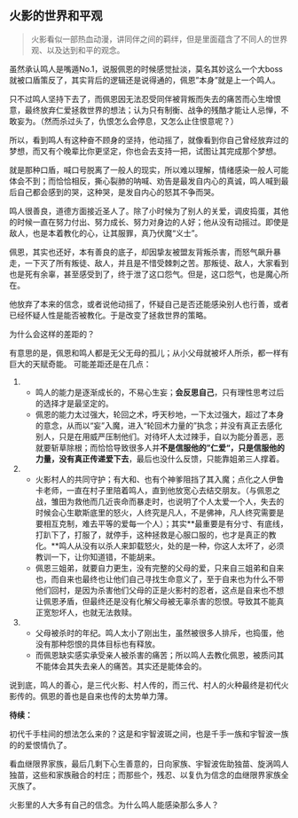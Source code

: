 ## 火影的世界和平观

> 火影看似一部热血动漫，讲同伴之间的羁绊，但是里面蕴含了不同人的世界观、以及达到和平的观念。

虽然承认鸣人是嘴遁No.1，说服佩恩的时候感觉扯淡，莫名其妙这么一个大boss就被口盾策反了，其实背后的逻辑还是说得通的，佩恩”本身”就是上一个鸣人。

只不过鸣人坚持下去了，而佩恩因无法忍受同伴被背叛而失去的痛苦而心生增恨意，最终放弃仁爱拯救世界的想法；认为只有制衡、战争的残酷才能让人忌惮，不敢妄为。（然而杀过头了，仇恨怎么会停息，又怎么止住恨意呢？）

所以，看到鸣人有这种奋不顾身的坚持，他动摇了，就像看到你自己曾经放弃过的梦想，而又有个晚辈比你更坚定，你也会去支持一把，试图让其完成那个梦想。

就是那种口盾，喊口号脱离了一般人的现实，所以难以理解，情绪感染一般人可能体会不到；而恰恰相反，撕心裂肺的呐喊、劝告是最发自内心的真诚，鸣人喊到最后自己都会感到的哭，这种哭，是发自内心的怒其不争而哭。



鸣人很善良，道德方面接近圣人了。除了小时候为了别人的关爱，调皮捣蛋，其他的时候一直在努力付出、努力成长、努力对身边的人好；他从没有动摇过。即使是敌人，也是本着教化的心，让其服罪，真乃伏魔“义士”。

佩恩，其实也还好，本有善良的底子，却因挚友被盟友背叛杀害，而怒气飙升暴走，一下灭了所有叛徒、敌人，并且是不惜受棘刺之苦。那叛徒、敌人，大家看到也是死有余辜，甚至感受到了，终于泄了这口怨气。但是，这口怨气，也是魔心所在。

他放弃了本来的信念，或者说他动摇了，怀疑自己是否还能感染别人也行善，或者已经怀疑人性是能否被教化。于是改变了拯救世界的策略。




为什么会这样的差距的？

有意思的是，佩恩和鸣人都是无父无母的孤儿；从小父母就被坏人所杀，都一样有巨大的天赋奇能。
可能差距还是在几点：

1. - 鸣人的能力是逐渐成长的，不易心生妄；**会反思自己**，只有理性思考过后的选择才是最坚定的。
   - 佩恩的能力太过强大，轮回之术，呼天秒地，一下太过强大，超过了本身的意念，从而以“妄”入魔，进入“轮回术力量的”执念；并没有真正去感化别人，只是在用威严压制他们。对待坏人太过辣手，自以为能分善恶，恶就要斩草除根；而恰恰导致很多人并**不是信服他的”仁爱“，只是信服他的力量，没有真正传递爱下去**，最后也没什么反馈，只能靠姐弟三人撑着。

2. - 火影村人的共同守护；有大和、也有个神爹阻挡了其入魔；点化之人伊鲁卡老师，一直在村子里陪着鸣人，直到他放宽心去结交朋友。（与佩恩之战，雏田为救他而几近丧命而暴走时，也说明了个人太爱一个人，失去的时候会心生歇斯底里的怒火，人终究是凡人，不是佛神，凡人终究需要是要相互克制，难去平等的爱每一个人）；其实**最重要是有分寸、有底线，打趴下了，打服了，就停手，这种拯救是心服口服的，也才是真正的教化。**鸣人从没有以杀人来卸载怒火，处的是一种，你这人太坏了，必须教训一下，让你知道错，不能胡来。
   - 佩恩三姐弟，就要自力更生，没有完整的父母的爱，只来自三姐弟和自来也，而自来也最终也让他们自己寻找生命意义了，至于自来也为什么不带他们回村，是因为杀害他们父母的正是火影村的忍者，这点是自来也不想让佩恩矛盾，但最终还是没有化解父母被无辜杀害的怨恨。导致其不能真正宽恕坏人，也就无法救赎。


3. - 父母被杀时的年纪。鸣人太小了刚出生，虽然被很多人排斥，也捣蛋，他没有那种怨恨的具体目标也有释放。
   - 而佩恩缺实感实承受亲人被杀害的痛苦；所以鸣人去教化佩恩，被质问其不能体会其失去亲人的痛苦。其实还是能体会的。



说到底，鸣人的善心，是三代火影、村人传的，而三代、村人的火种最终是初代火影传的。佩恩的善也是自来也传的太势单力薄。



**待续：**

初代千手柱间的想法怎么来的？这是和宇智波斑之间，也是千手一族和宇智波一族的的爱恨情仇了。

看血继限界家族，最后几剩下心生善意的，日向家族、宇智波佐助独苗、旋涡鸣人独苗，这些和家族融合的村庄；而那些个，残忍、以复仇为信念的血继限界家族全灭族了。

火影里的人大多有自己的信念。为什么鸣人能感染那么多人？
